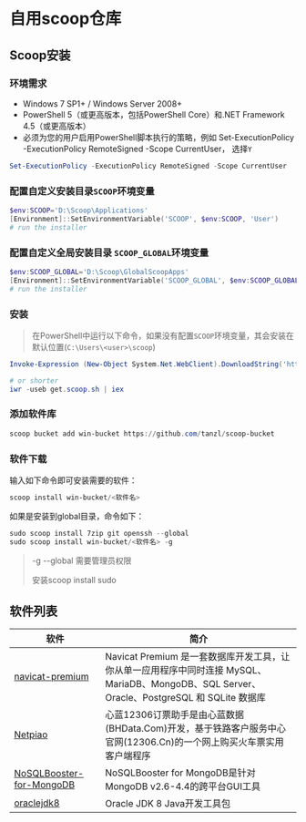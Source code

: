 # 自用scoop仓库

## Scoop安装

### 环境需求

- Windows 7 SP1+ / Windows Server 2008+
- PowerShell 5（或更高版本，包括PowerShell Core）和.NET Framework 4.5（或更高版本）
- 必须为您的用户启用PowerShell脚本执行的策略，例如 Set-ExecutionPolicy -ExecutionPolicy RemoteSigned -Scope CurrentUser， 选择`Y`

```powershell
Set-ExecutionPolicy -ExecutionPolicy RemoteSigned -Scope CurrentUser
```

### 配置自定义安装目录`SCOOP`环境变量

```powershell
$env:SCOOP='D:\Scoop\Applications'
[Environment]::SetEnvironmentVariable('SCOOP', $env:SCOOP, 'User')
# run the installer
```

### 配置自定义全局安装目录 `SCOOP_GLOBAL`环境变量

```powershell
$env:SCOOP_GLOBAL='D:\Scoop\GlobalScoopApps'
[Environment]::SetEnvironmentVariable('SCOOP_GLOBAL', $env:SCOOP_GLOBAL, 'Machine')
# run the installer
```

### 安装

> 在PowerShell中运行以下命令，如果没有配置`SCOOP`环境变量，其会安装在默认位置(`C:\Users\<user>\scoop`)

```powershell
Invoke-Expression (New-Object System.Net.WebClient).DownloadString('https://get.scoop.sh')

# or shorter
iwr -useb get.scoop.sh | iex
```

### 添加软件库

```powershell
scoop bucket add win-bucket https://github.com/tanzl/scoop-bucket
```
### 软件下载

输入如下命令即可安装需要的软件：

```powershell
scoop install win-bucket/<软件名>
```
如果是安装到global目录，命令如下：

```powershell
sudo scoop install 7zip git openssh --global
sudo scoop install win-bucket/<软件名> -g
```
> -g --global 需要管理员权限  
>
> 安装scoop install sudo

## 软件列表

| 软件                                                         | 简介                                                         |
| ------------------------------------------------------------ | ------------------------------------------------------------ |
| [navicat-premium](http://www.navicat.com.cn/products/navicat-premium) | Navicat Premium 是一套数据库开发工具，让你从单一应用程序中同时连接 MySQL、MariaDB、MongoDB、SQL Server、Oracle、PostgreSQL 和 SQLite 数据库 |
| [Netpiao](http://www.bhdata.com/program.asp?action=view&id=39) | 心蓝12306订票助手是由心蓝数据(BHData.Com)开发，基于铁路客户服务中心官网(12306.Cn)的一个网上购买火车票实用客户端程序 |
| [NoSQLBooster-for-MongoDB](https://nosqlbooster.com/)        | NoSQLBooster for MongoDB是针对MongoDB v2.6-4.4的跨平台GUI工具 |
| [oraclejdk8](https://www.oracle.com/java/technologies/javase/javase-jdk8-downloads.html) | Oracle JDK 8 Java开发工具包                                  |

